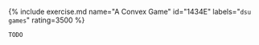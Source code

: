 {% include exercise.md name="A Convex Game" id="1434E" labels="`dsu` `games`" rating=3500 %}

```
TODO
```
